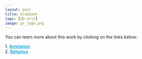 ```yaml
---
layout: post 
title: Gradient
tags: [2D-arts]
image: gr_logo.png
---
```


<!--more-->

You can learn more about this work by clicking on the links below: <br/>

<div>
	1.
    <a href="https://www.artstation.com/artwork/L2WgOw" target="_blank" style="font-weight: bold; color: #1CAAD9;">Artstation</a><br/>
	2.
	<a href="https://www.behance.net/gallery/84998503/Gradient" target="_blank" style="font-weight: bold; color: #1CAAD9;">Behance</a><br/>	
</div>
